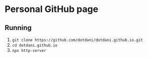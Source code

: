 # Personal GitHub page

## Running

1. `git clone https://github.com/dotdani/dotdani.github.io.git`
2. `cd dotdani.github.io`
3. `npx http-server`